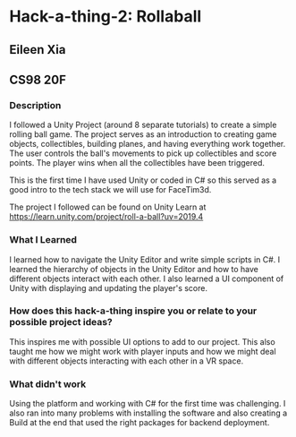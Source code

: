 # Hack-a-thing-2: Rollaball
## Eileen Xia
## CS98 20F

### Description
I followed a Unity Project (around 8 separate tutorials) to create a simple rolling ball game. The project serves as an introduction to creating game objects, collectibles, building planes, and having everything work together. The user controls the ball's movements to pick up collectibles and score points. The player wins when all the collectibles have been triggered.

This is the first time I have used Unity or coded in C# so this served as a good intro to the tech stack we will use for FaceTim3d.

The project I followed can be found on Unity Learn at https://learn.unity.com/project/roll-a-ball?uv=2019.4

### What I Learned
I learned how to navigate the Unity Editor and write simple scripts in C#. I learned the hierarchy of objects in the Unity Editor and how to have different objects interact with each other. I also learned a UI component of Unity with displaying and updating the player's score.

### How does this hack-a-thing inspire you or relate to your possible project ideas?
This inspires me with possible UI options to add to our project. This also taught me how we might work with player inputs and how we might deal with different objects interacting with each other in a VR space.

### What didn't work
Using the platform and working with C# for the first time was challenging. I also ran into many problems with installing the software and also creating a Build at the end that used the right packages for backend deployment.
